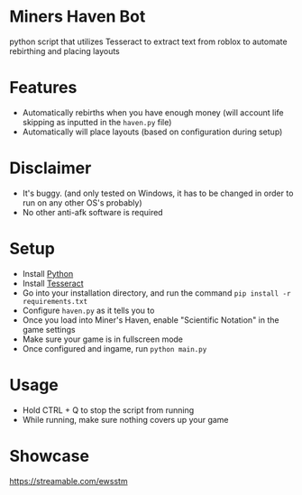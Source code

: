 # Miners Haven Bot
python script that utilizes Tesseract to extract text from roblox to automate rebirthing and placing layouts

# Features
- Automatically rebirths when you have enough money (will account life skipping as inputted in the `haven.py` file)
- Automatically will place layouts (based on configuration during setup)

# Disclaimer
 - It's buggy. (and only tested on Windows, it has to be changed in order to run on any other OS's probably)
 - No other anti-afk software is required

# Setup
- Install [Python](https://www.python.org/)
- Install [Tesseract](https://github.com/UB-Mannheim/tesseract/wiki)
- Go into your installation directory, and run the command `pip install -r requirements.txt`
- Configure `haven.py` as it tells you to
- Once you load into Miner's Haven, enable "Scientific Notation" in the game settings
- Make sure your game is in fullscreen mode
- Once configured and ingame, run `python main.py`

# Usage
- Hold CTRL + Q to stop the script from running
- While running, make sure nothing covers up your game

# Showcase
https://streamable.com/ewsstm
